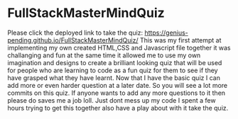 # FullStackMasterMindQuiz
Please click the deployed link to take the quiz: https://genius-pending.github.io/FullStackMasterMindQuiz/
This was my first attempt at implementing my own created HTML,CSS and Javascript file together it was challanging and fun at the same time it allowed me to use my own imagination
and designs to create a brilliant looking quiz that will be used for people who are learning to code as a fun quiz for them to see if they have grasped what they have learnt.
Now that I have the basic quiz I can add more or even harder question at a later date. So you will see a lot more commits on this quiz.
If anyone wants to add any more questions to it then please do saves me a job loll. Just dont mess up my code I spent a few hours trying to get this together also have a play about with it take the quiz.
